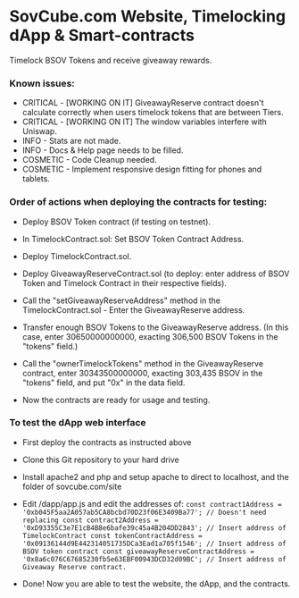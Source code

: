 # SovCube.com Website, Timelocking dApp & Smart-contracts

Timelock BSOV Tokens and receive giveaway rewards.

### Known issues:

- CRITICAL - [WORKING ON IT] GiveawayReserve contract doesn't calculate correctly when users timelock tokens that are between Tiers.
- CRITICAL - [WORKING ON IT] The window variables interfere with Uniswap.
- INFO - Stats are not made.
- INFO - Docs & Help page needs to be filled.
- COSMETIC - Code Cleanup needed.
- COSMETIC - Implement responsive design fitting for phones and tablets.



### Order of actions when deploying the contracts for testing:
- Deploy BSOV Token contract (if testing on testnet).
- In TimelockContract.sol: Set BSOV Token Contract Address.
- Deploy TimelockContract.sol.
- Deploy GiveawayReserveContract.sol (to deploy: enter address of BSOV Token and Timelock Contract in their respective fields).
- Call the "setGiveawayReserveAddress" method in the TimelockContract.sol - Enter the GiveawayReserve address.
- Transfer enough BSOV Tokens to the GiveawayReserve address. (In this case, enter 30650000000000, exacting 306,500 BSOV Tokens in the "tokens" field.)
- Call the "ownerTimelockTokens" method in the GiveawayReserve contract, enter 30343500000000, exacting 303,435 BSOV in the "tokens" field, and put "0x" in the data field.

- Now the contracts are ready for usage and testing.

### To test the dApp web interface
- First deploy the contracts as instructed above
- Clone this Git repository to your hard drive
- Install apache2 and php and setup apache to direct to localhost, and the folder of sovcube.com/site
- Edit /dapp/app.js and edit the addresses of:
`const contract1Address = '0xb045F5aa2A057ab5CA8bcbd70D23f06E3409Ba77'; // Doesn't need replacing
const contract2Address = '0xD93355C3e7E1cB4B8e6bafe39c45a4B204DD2843'; // Insert address of TimelockContract
const tokenContractAddress = '0x09136144d9E442314051735DCa3Ead1a705f1546'; // Insert address of BSOV token contract
const giveawayReserveContractAddress = '0x8a6c076C67685230fb5e63EBF00943DCD32d09BC'; // Insert address of Giveaway Reserve contract.`

- Done! Now you are able to test the website, the dApp, and the contracts.


